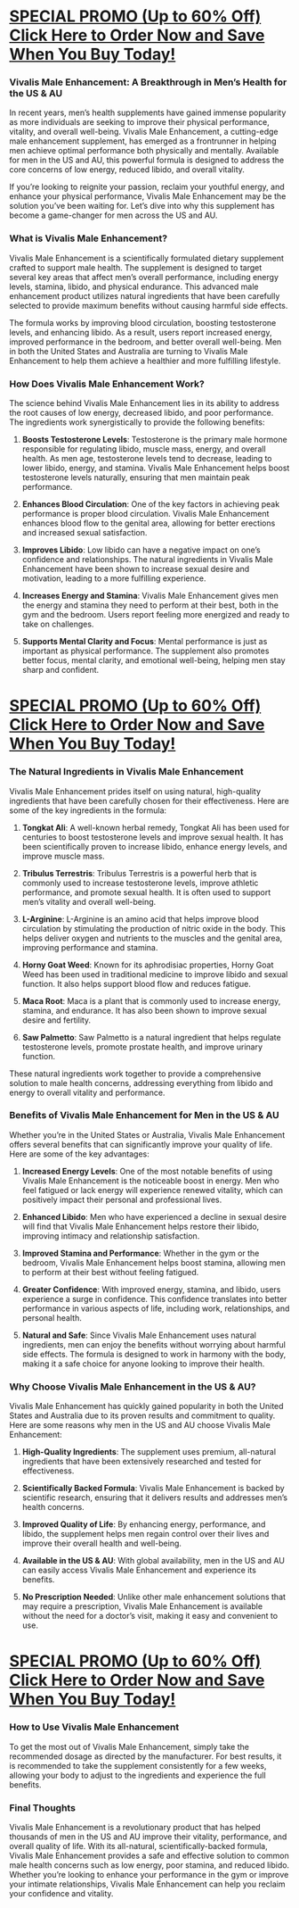 <h1><a href="https://getdeals24x7.com/order-VivalisMe">SPECIAL PROMO (Up to 60% Off) Click Here to Order Now and Save When You Buy Today!</a></h1>
<h3>Vivalis Male Enhancement: A Breakthrough in Men&rsquo;s Health for the US &amp; AU</h3>
<p>In recent years, men&rsquo;s health supplements have gained immense popularity as more individuals are seeking to improve their physical performance, vitality, and overall well-being. Vivalis Male Enhancement, a cutting-edge male enhancement supplement, has emerged as a frontrunner in helping men achieve optimal performance both physically and mentally. Available for men in the US and AU, this powerful formula is designed to address the core concerns of low energy, reduced libido, and overall vitality.</p>
<p>If you&rsquo;re looking to reignite your passion, reclaim your youthful energy, and enhance your physical performance, Vivalis Male Enhancement may be the solution you&rsquo;ve been waiting for. Let&rsquo;s dive into why this supplement has become a game-changer for men across the US and AU.</p>
<h3>What is Vivalis Male Enhancement?</h3>
<p>Vivalis Male Enhancement is a scientifically formulated dietary supplement crafted to support male health. The supplement is designed to target several key areas that affect men&rsquo;s overall performance, including energy levels, stamina, libido, and physical endurance. This advanced male enhancement product utilizes natural ingredients that have been carefully selected to provide maximum benefits without causing harmful side effects.</p>
<p>The formula works by improving blood circulation, boosting testosterone levels, and enhancing libido. As a result, users report increased energy, improved performance in the bedroom, and better overall well-being. Men in both the United States and Australia are turning to Vivalis Male Enhancement to help them achieve a healthier and more fulfilling lifestyle.</p>
<h3>How Does Vivalis Male Enhancement Work?</h3>
<p>The science behind Vivalis Male Enhancement lies in its ability to address the root causes of low energy, decreased libido, and poor performance. The ingredients work synergistically to provide the following benefits:</p>
<ol>
<li>
<p><strong>Boosts Testosterone Levels</strong>: Testosterone is the primary male hormone responsible for regulating libido, muscle mass, energy, and overall health. As men age, testosterone levels tend to decrease, leading to lower libido, energy, and stamina. Vivalis Male Enhancement helps boost testosterone levels naturally, ensuring that men maintain peak performance.</p>
</li>
<li>
<p><strong>Enhances Blood Circulation</strong>: One of the key factors in achieving peak performance is proper blood circulation. Vivalis Male Enhancement enhances blood flow to the genital area, allowing for better erections and increased sexual satisfaction.</p>
</li>
<li>
<p><strong>Improves Libido</strong>: Low libido can have a negative impact on one&rsquo;s confidence and relationships. The natural ingredients in Vivalis Male Enhancement have been shown to increase sexual desire and motivation, leading to a more fulfilling experience.</p>
</li>
<li>
<p><strong>Increases Energy and Stamina</strong>: Vivalis Male Enhancement gives men the energy and stamina they need to perform at their best, both in the gym and the bedroom. Users report feeling more energized and ready to take on challenges.</p>
</li>
<li>
<p><strong>Supports Mental Clarity and Focus</strong>: Mental performance is just as important as physical performance. The supplement also promotes better focus, mental clarity, and emotional well-being, helping men stay sharp and confident.</p>
</li>
</ol>
<h1><a href="https://getdeals24x7.com/order-VivalisMe">SPECIAL PROMO (Up to 60% Off) Click Here to Order Now and Save When You Buy Today!</a></h1>
<h3>The Natural Ingredients in Vivalis Male Enhancement</h3>
<p>Vivalis Male Enhancement prides itself on using natural, high-quality ingredients that have been carefully chosen for their effectiveness. Here are some of the key ingredients in the formula:</p>
<ol>
<li>
<p><strong>Tongkat Ali</strong>: A well-known herbal remedy, Tongkat Ali has been used for centuries to boost testosterone levels and improve sexual health. It has been scientifically proven to increase libido, enhance energy levels, and improve muscle mass.</p>
</li>
<li>
<p><strong>Tribulus Terrestris</strong>: Tribulus Terrestris is a powerful herb that is commonly used to increase testosterone levels, improve athletic performance, and promote sexual health. It is often used to support men&rsquo;s vitality and overall well-being.</p>
</li>
<li>
<p><strong>L-Arginine</strong>: L-Arginine is an amino acid that helps improve blood circulation by stimulating the production of nitric oxide in the body. This helps deliver oxygen and nutrients to the muscles and the genital area, improving performance and stamina.</p>
</li>
<li>
<p><strong>Horny Goat Weed</strong>: Known for its aphrodisiac properties, Horny Goat Weed has been used in traditional medicine to improve libido and sexual function. It also helps support blood flow and reduces fatigue.</p>
</li>
<li>
<p><strong>Maca Root</strong>: Maca is a plant that is commonly used to increase energy, stamina, and endurance. It has also been shown to improve sexual desire and fertility.</p>
</li>
<li>
<p><strong>Saw Palmetto</strong>: Saw Palmetto is a natural ingredient that helps regulate testosterone levels, promote prostate health, and improve urinary function.</p>
</li>
</ol>
<p>These natural ingredients work together to provide a comprehensive solution to male health concerns, addressing everything from libido and energy to overall vitality and performance.</p>
<h3>Benefits of Vivalis Male Enhancement for Men in the US &amp; AU</h3>
<p>Whether you&rsquo;re in the United States or Australia, Vivalis Male Enhancement offers several benefits that can significantly improve your quality of life. Here are some of the key advantages:</p>
<ol>
<li>
<p><strong>Increased Energy Levels</strong>: One of the most notable benefits of using Vivalis Male Enhancement is the noticeable boost in energy. Men who feel fatigued or lack energy will experience renewed vitality, which can positively impact their personal and professional lives.</p>
</li>
<li>
<p><strong>Enhanced Libido</strong>: Men who have experienced a decline in sexual desire will find that Vivalis Male Enhancement helps restore their libido, improving intimacy and relationship satisfaction.</p>
</li>
<li>
<p><strong>Improved Stamina and Performance</strong>: Whether in the gym or the bedroom, Vivalis Male Enhancement helps boost stamina, allowing men to perform at their best without feeling fatigued.</p>
</li>
<li>
<p><strong>Greater Confidence</strong>: With improved energy, stamina, and libido, users experience a surge in confidence. This confidence translates into better performance in various aspects of life, including work, relationships, and personal health.</p>
</li>
<li>
<p><strong>Natural and Safe</strong>: Since Vivalis Male Enhancement uses natural ingredients, men can enjoy the benefits without worrying about harmful side effects. The formula is designed to work in harmony with the body, making it a safe choice for anyone looking to improve their health.</p>
</li>
</ol>
<h3>Why Choose Vivalis Male Enhancement in the US &amp; AU?</h3>
<p>Vivalis Male Enhancement has quickly gained popularity in both the United States and Australia due to its proven results and commitment to quality. Here are some reasons why men in the US and AU choose Vivalis Male Enhancement:</p>
<ol>
<li>
<p><strong>High-Quality Ingredients</strong>: The supplement uses premium, all-natural ingredients that have been extensively researched and tested for effectiveness.</p>
</li>
<li>
<p><strong>Scientifically Backed Formula</strong>: Vivalis Male Enhancement is backed by scientific research, ensuring that it delivers results and addresses men&rsquo;s health concerns.</p>
</li>
<li>
<p><strong>Improved Quality of Life</strong>: By enhancing energy, performance, and libido, the supplement helps men regain control over their lives and improve their overall health and well-being.</p>
</li>
<li>
<p><strong>Available in the US &amp; AU</strong>: With global availability, men in the US and AU can easily access Vivalis Male Enhancement and experience its benefits.</p>
</li>
<li>
<p><strong>No Prescription Needed</strong>: Unlike other male enhancement solutions that may require a prescription, Vivalis Male Enhancement is available without the need for a doctor&rsquo;s visit, making it easy and convenient to use.</p>
</li>
</ol>
<h1><a href="https://getdeals24x7.com/order-VivalisMe">SPECIAL PROMO (Up to 60% Off) Click Here to Order Now and Save When You Buy Today!</a></h1>
<h3>How to Use Vivalis Male Enhancement</h3>
<p>To get the most out of Vivalis Male Enhancement, simply take the recommended dosage as directed by the manufacturer. For best results, it is recommended to take the supplement consistently for a few weeks, allowing your body to adjust to the ingredients and experience the full benefits.</p>
<h3>Final Thoughts</h3>
<p>Vivalis Male Enhancement is a revolutionary product that has helped thousands of men in the US and AU improve their vitality, performance, and overall quality of life. With its all-natural, scientifically-backed formula, Vivalis Male Enhancement provides a safe and effective solution to common male health concerns such as low energy, poor stamina, and reduced libido. Whether you&rsquo;re looking to enhance your performance in the gym or improve your intimate relationships, Vivalis Male Enhancement can help you reclaim your confidence and vitality.</p>
<h1>&nbsp;</h1>
